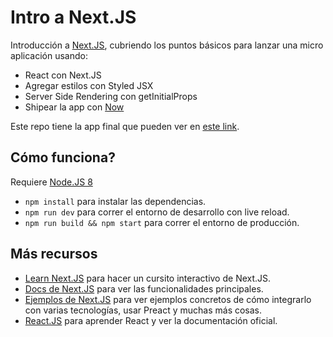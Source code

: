 # Intro a Next.JS

Introducción a [Next.JS](https://github.com/zeit/next.js/), cubriendo los puntos básicos para lanzar una micro aplicación usando:

* React con Next.JS
* Agregar estilos con Styled JSX
* Server Side Rendering con getInitialProps
* Shipear la app con [Now](https://zeit.co/now)

Este repo tiene la app final que pueden ver en [este link](https://demo-eawhipfoim.now.sh).

## Cómo funciona?

Requiere [Node.JS 8](https://nodejs.org)

* `npm install` para instalar las dependencias.
* `npm run dev` para correr el entorno de desarrollo con live reload.
* `npm run build && npm start` para correr el entorno de producción.

## Más recursos

* [Learn Next.JS](learnnextjs.com) para hacer un cursito interactivo de Next.JS.
* [Docs de Next.JS](https://github.com/zeit/next.js/) para ver las funcionalidades principales.
* [Ejemplos de Next.JS](https://github.com/zeit/next.js/tree/canary/examples) para ver ejemplos concretos de cómo integrarlo con varias tecnologías, usar Preact y muchas más cosas.
* [React.JS](https://reactjs.org) para aprender React y ver la documentación oficial.

